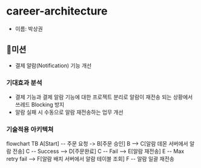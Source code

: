 # career-architecture
- 이름: 박상권

## 🚀미션
- 결제 알람(Notification) 기능 개선

### 기대효과 분석
- 결제 기능과 결제 알람 기능에 대한 프로젝트 분리로 알람이 재전송 되는 상황에서 쓰레드 Blocking 방지
- 알람 실패 시 수동으로 알람 재전송하는 업무 개선

### 기술적용 아키텍쳐
flowchart TB
    A[Start] -- 주문 요청 -> B[주문 승인]
    B --> C[알람 데몬 서버에서 알람 전송]
    C -- Success --> D[주문완료]
    C -- Fail --> E[알람 재전송]
    E -- Max retry fail --> F[알람 배치 서버에서 알람 테이블 조회]
    F -- 알람 일괄 재전송
